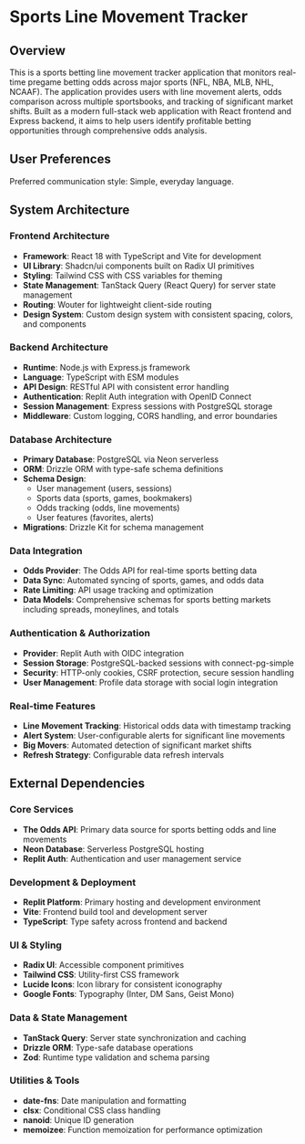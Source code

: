 # Sports Line Movement Tracker

## Overview

This is a sports betting line movement tracker application that monitors real-time pregame betting odds across major sports (NFL, NBA, MLB, NHL, NCAAF). The application provides users with line movement alerts, odds comparison across multiple sportsbooks, and tracking of significant market shifts. Built as a modern full-stack web application with React frontend and Express backend, it aims to help users identify profitable betting opportunities through comprehensive odds analysis.

## User Preferences

Preferred communication style: Simple, everyday language.

## System Architecture

### Frontend Architecture
- **Framework**: React 18 with TypeScript and Vite for development
- **UI Library**: Shadcn/ui components built on Radix UI primitives
- **Styling**: Tailwind CSS with CSS variables for theming
- **State Management**: TanStack Query (React Query) for server state management
- **Routing**: Wouter for lightweight client-side routing
- **Design System**: Custom design system with consistent spacing, colors, and components

### Backend Architecture
- **Runtime**: Node.js with Express.js framework
- **Language**: TypeScript with ESM modules
- **API Design**: RESTful API with consistent error handling
- **Authentication**: Replit Auth integration with OpenID Connect
- **Session Management**: Express sessions with PostgreSQL storage
- **Middleware**: Custom logging, CORS handling, and error boundaries

### Database Architecture
- **Primary Database**: PostgreSQL via Neon serverless
- **ORM**: Drizzle ORM with type-safe schema definitions
- **Schema Design**: 
  - User management (users, sessions)
  - Sports data (sports, games, bookmakers)
  - Odds tracking (odds, line movements)
  - User features (favorites, alerts)
- **Migrations**: Drizzle Kit for schema management

### Data Integration
- **Odds Provider**: The Odds API for real-time sports betting data
- **Data Sync**: Automated syncing of sports, games, and odds data
- **Rate Limiting**: API usage tracking and optimization
- **Data Models**: Comprehensive schemas for sports betting markets including spreads, moneylines, and totals

### Authentication & Authorization
- **Provider**: Replit Auth with OIDC integration
- **Session Storage**: PostgreSQL-backed sessions with connect-pg-simple
- **Security**: HTTP-only cookies, CSRF protection, secure session handling
- **User Management**: Profile data storage with social login integration

### Real-time Features
- **Line Movement Tracking**: Historical odds data with timestamp tracking
- **Alert System**: User-configurable alerts for significant line movements
- **Big Movers**: Automated detection of significant market shifts
- **Refresh Strategy**: Configurable data refresh intervals

## External Dependencies

### Core Services
- **The Odds API**: Primary data source for sports betting odds and line movements
- **Neon Database**: Serverless PostgreSQL hosting
- **Replit Auth**: Authentication and user management service

### Development & Deployment
- **Replit Platform**: Primary hosting and development environment
- **Vite**: Frontend build tool and development server
- **TypeScript**: Type safety across frontend and backend

### UI & Styling
- **Radix UI**: Accessible component primitives
- **Tailwind CSS**: Utility-first CSS framework
- **Lucide Icons**: Icon library for consistent iconography
- **Google Fonts**: Typography (Inter, DM Sans, Geist Mono)

### Data & State Management
- **TanStack Query**: Server state synchronization and caching
- **Drizzle ORM**: Type-safe database operations
- **Zod**: Runtime type validation and schema parsing

### Utilities & Tools
- **date-fns**: Date manipulation and formatting
- **clsx**: Conditional CSS class handling
- **nanoid**: Unique ID generation
- **memoizee**: Function memoization for performance optimization
